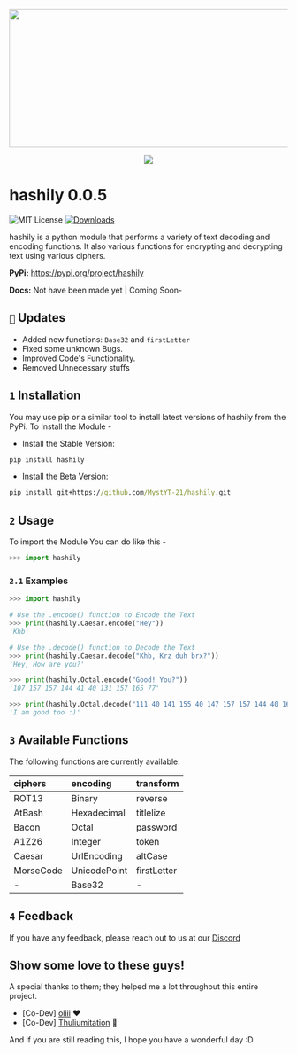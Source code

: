 <p align = "center"><img width="750" height="250" src="https://i.imgur.com/1uVjG7d.png"></p>
<p align = "center"><a href = "https://discord.gg/NzR8CgvVwd" target = "_blank"><img src = "https://discord.com/api/guilds/896273743318491157/embed.png"></a></p>

# hashily 0.0.5
![MIT License](https://img.shields.io/apm/l/atomic-design-ui.svg?) [![Downloads](https://static.pepy.tech/personalized-badge/hashily?period=month&units=international_system&left_color=blue&right_color=green&left_text=Downloads)](https://pepy.tech/project/hashily)

hashily is a python module that performs a variety of text decoding and encoding functions. It also various functions for encrypting and decrypting text using various ciphers.

**PyPi:** https://pypi.org/project/hashily

**Docs:** Not have been made yet | Coming Soon-

## `🎈` Updates
- Added new functions: `Base32` and `firstLetter`
- Fixed some unknown Bugs.
- Improved Code's Functionality.
- Removed Unnecessary stuffs 


## `1` Installation 
You may use pip or a similar tool to install latest versions of hashily from the PyPi. To Install the Module - 

- Install the Stable Version: 
```cmd
pip install hashily
```
- Install the Beta Version:
```cmd
pip install git+https://github.com/MystYT-21/hashily.git
```
## `2` Usage 
To import the Module You can do like this - 
```py
>>> import hashily
```
### `2.1` Examples
```py
>>> import hashily

# Use the .encode() function to Encode the Text
>>> print(hashily.Caesar.encode("Hey"))
'Khb'

# Use the .decode() function to Decode the Text
>>> print(hashily.Caesar.decode("Khb, Krz duh brx?"))
'Hey, How are you?'

>>> print(hashily.Octal.encode("Good! You?")) 
'107 157 157 144 41 40 131 157 165 77'

>>> print(hashily.Octal.decode("111 40 141 155 40 147 157 157 144 40 164 157 157 40 72 51")) 
'I am good too :)'
```


## `3` Available Functions

The following functions are currently available:

| **ciphers** | **encoding** | **transform**|
| :--------   | :----------- | :----------- |
| ROT13       | Binary       | reverse      |
| AtBash      | Hexadecimal  | titlelize    |
| Bacon       | Octal        | password     |
| A1Z26       | Integer      | token        |
| Caesar      | UrlEncoding  | altCase      |
| MorseCode   | UnicodePoint | firstLetter  |
| -           | Base32       | -            |


## `4` Feedback

If you have any feedback, please reach out to us at our [Discord](https://discord.gg/NzR8CgvVwd)

## Show some love to these guys!
A special thanks to them; they helped me a lot throughout this entire project.

- [Co-Dev] [oliii](https://github.com/oliiiiiiiiiiiii) ❤
- [Co-Dev] [Thuliumitation](https://github.com/Thuliumitation) 🗿 


And if you are still reading this, I hope you have a wonderful day :D



